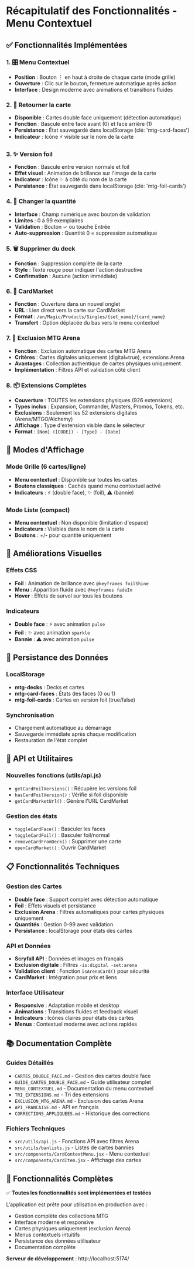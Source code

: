 # Récapitulatif des Fonctionnalités - Menu Contextuel

## ✅ Fonctionnalités Implémentées

### 1. 🎛️ Menu Contextuel
- **Position** : Bouton ⋮ en haut à droite de chaque carte (mode grille)
- **Ouverture** : Clic sur le bouton, fermeture automatique après action
- **Interface** : Design moderne avec animations et transitions fluides

### 2. 🔄 Retourner la carte
- **Disponible** : Cartes double face uniquement (détection automatique)
- **Fonction** : Bascule entre face avant (0) et face arrière (1)
- **Persistance** : État sauvegardé dans localStorage (clé: 'mtg-card-faces')
- **Indicateur** : Icône ⚡ visible sur le nom de la carte

### 3. ✨ Version foil
- **Fonction** : Bascule entre version normale et foil
- **Effet visuel** : Animation de brillance sur l'image de la carte
- **Indicateur** : Icône ✨ à côté du nom de la carte
- **Persistance** : État sauvegardé dans localStorage (clé: 'mtg-foil-cards')

### 4. 🔢 Changer la quantité
- **Interface** : Champ numérique avec bouton de validation
- **Limites** : 0 à 99 exemplaires
- **Validation** : Bouton ✓ ou touche Entrée
- **Auto-suppression** : Quantité 0 = suppression automatique

### 5. 🗑️ Supprimer du deck
- **Fonction** : Suppression complète de la carte
- **Style** : Texte rouge pour indiquer l'action destructive
- **Confirmation** : Aucune (action immédiate)

### 6. 🔗 CardMarket
- **Fonction** : Ouverture dans un nouvel onglet
- **URL** : Lien direct vers la carte sur CardMarket
- **Format** : `/en/Magic/Products/Singles/{set_name}/{card_name}`
- **Transfert** : Option déplacée du bas vers le menu contextuel

### 7. 🚫 Exclusion MTG Arena
- **Fonction** : Exclusion automatique des cartes MTG Arena
- **Critères** : Cartes digitales uniquement (digital=true), extensions Arena
- **Avantages** : Collection authentique de cartes physiques uniquement
- **Implémentation** : Filtres API et validation côté client

### 8. 📦 Extensions Complètes
- **Couverture** : TOUTES les extensions physiques (926 extensions)
- **Types inclus** : Expansion, Commander, Masters, Promos, Tokens, etc.
- **Exclusions** : Seulement les 52 extensions digitales (Arena/MTGO/Alchemy)
- **Affichage** : Type d'extension visible dans le sélecteur
- **Format** : `[Nom] ([CODE]) - [Type] - [Date]`

## 📱 Modes d'Affichage

### Mode Grille (6 cartes/ligne)
- **Menu contextuel** : Disponible sur toutes les cartes
- **Boutons classiques** : Cachés quand menu contextuel activé
- **Indicateurs** : ⚡ (double face), ✨ (foil), ⚠️ (bannie)

### Mode Liste (compact)
- **Menu contextuel** : Non disponible (limitation d'espace)
- **Indicateurs** : Visibles dans le nom de la carte
- **Boutons** : +/- pour quantité uniquement

## 🎨 Améliorations Visuelles

### Effets CSS
- **Foil** : Animation de brillance avec `@keyframes foilShine`
- **Menu** : Apparition fluide avec `@keyframes fadeIn`
- **Hover** : Effets de survol sur tous les boutons

### Indicateurs
- **Double face** : ⚡ avec animation `pulse`
- **Foil** : ✨ avec animation `sparkle`
- **Bannie** : ⚠️ avec animation `pulse`

## 💾 Persistance des Données

### LocalStorage
- **mtg-decks** : Decks et cartes
- **mtg-card-faces** : États des faces (0 ou 1)
- **mtg-foil-cards** : Cartes en version foil (true/false)

### Synchronisation
- Chargement automatique au démarrage
- Sauvegarde immédiate après chaque modification
- Restauration de l'état complet

## 🔧 API et Utilitaires

### Nouvelles fonctions (utils/api.js)
- `getCardFoilVersions()` : Récupère les versions foil
- `hasCardFoilVersion()` : Vérifie si foil disponible
- `getCardMarketUrl()` : Génère l'URL CardMarket

### Gestion des états
- `toggleCardFace()` : Basculer les faces
- `toggleCardFoil()` : Basculer foil/normal
- `removeCardFromDeck()` : Supprimer une carte
- `openCardMarket()` : Ouvrir CardMarket

## 📋 Fonctionnalités Techniques

### Gestion des Cartes
- **Double face** : Support complet avec détection automatique
- **Foil** : Effets visuels et persistance
- **Exclusion Arena** : Filtres automatiques pour cartes physiques uniquement
- **Quantités** : Gestion 0-99 avec validation
- **Persistance** : localStorage pour états des cartes

### API et Données
- **Scryfall API** : Données et images en français
- **Exclusion digitale** : Filtres `-is:digital -set:arena`
- **Validation client** : Fonction `isArenaCard()` pour sécurité
- **CardMarket** : Intégration pour prix et liens

### Interface Utilisateur
- **Responsive** : Adaptation mobile et desktop
- **Animations** : Transitions fluides et feedback visuel
- **Indicateurs** : Icônes claires pour états des cartes
- **Menus** : Contextuel moderne avec actions rapides

## 📚 Documentation Complète

### Guides Détaillés
- `CARTES_DOUBLE_FACE.md` - Gestion des cartes double face
- `GUIDE_CARTES_DOUBLE_FACE.md` - Guide utilisateur complet
- `MENU_CONTEXTUEL.md` - Documentation du menu contextuel
- `TRI_EXTENSIONS.md` - Tri des extensions
- `EXCLUSION_MTG_ARENA.md` - Exclusion des cartes Arena
- `API_FRANCAISE.md` - API en français
- `CORRECTIONS_APPLIQUEES.md` - Historique des corrections

### Fichiers Techniques
- `src/utils/api.js` - Fonctions API avec filtres Arena
- `src/utils/banlists.js` - Listes de cartes bannies
- `src/components/CardContextMenu.jsx` - Menu contextuel
- `src/components/CardItem.jsx` - Affichage des cartes

## 🎯 Fonctionnalités Complètes

✅ **Toutes les fonctionnalités sont implémentées et testées**

L'application est prête pour utilisation en production avec :
- Gestion complète des collections MTG
- Interface moderne et responsive
- Cartes physiques uniquement (exclusion Arena)
- Menus contextuels intuitifs
- Persistance des données utilisateur
- Documentation complète

**Serveur de développement** : http://localhost:5174/
